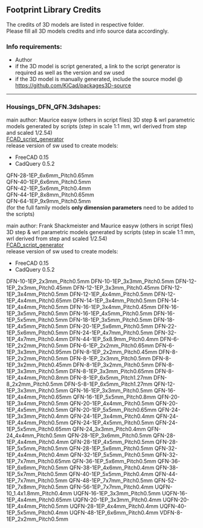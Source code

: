 ﻿## Footprint Library Credits

The credits of 3D models are listed in respective folder.  
Please fill all 3D models credits and info source data accordingly.  

### Info requirements:
- Author
- if the 3D model is script generated, a link to the script generator is required as well as the version and sw used
- if the 3D model is manually generated, include the source model @ https://github.com/KiCad/packages3D-source

<hr>  

### Housings_DFN_QFN.3dshapes:  
main author: Maurice easyw (others in script files) 
3D step & wrl parametric models generated by scripts (step in scale 1:1 mm, wrl derived from step and scaled 1/2.54)  
[FCAD_script_generator](https://github.com/easyw/kicad-3d-models-in-freecad/tree/master/cadquery/FCAD_script_generator)  
release version of sw used to create models:  
- FreeCAD 0.15  
- CadQuery 0.5.2  

QFN-28-1EP_6x6mm_Pitch0.65mm  
QFN-40-1EP_6x6mm_Pitch0.5mm  
QFN-42-1EP_5x6mm_Pitch0.4mm  
QFN-44-1EP_8x8mm_Pitch0.65mm  
QFN-64-1EP_9x9mm_Pitch0.5mm  
(for the full family models **only dimension parameters** need to be added to the scripts)  

main author: Frank Shackmeister and Maurice easyw (others in script files) 
3D step & wrl parametric models generated by scripts (step in scale 1:1 mm, wrl derived from step and scaled 1/2.54)  
[FCAD_script_generator](https://github.com/easyw/kicad-3d-models-in-freecad/tree/master/cadquery/FCAD_script_generator)  
release version of sw used to create models:  
- FreeCAD 0.15  
- CadQuery 0.5.2  

DFN-10-1EP_2x3mm_Pitch0.5mm 
DFN-10-1EP_3x3mm_Pitch0.5mm 
DFN-12-1EP_2x3mm_Pitch0.45mm 
DFN-12-1EP_3x3mm_Pitch0.45mm 
DFN-12-1EP_3x4mm_Pitch0.5mm 
DFN-12-1EP_4x4mm_Pitch0.5mm 
DFN-12-1EP_4x4mm_Pitch0.65mm 
DFN-14-1EP_3x4mm_Pitch0.5mm 
DFN-14-1EP_4x4mm_Pitch0.5mm 
DFN-16-1EP_3x4mm_Pitch0.45mm 
DFN-16-1EP_3x5mm_Pitch0.5mm 
DFN-16-1EP_4x5mm_Pitch0.5mm 
DFN-16-1EP_5x5mm_Pitch0.5mm 
DFN-18-1EP_3x5mm_Pitch0.5mm 
DFN-18-1EP_4x5mm_Pitch0.5mm 
DFN-20-1EP_5x6mm_Pitch0.5mm 
DFN-22-1EP_5x6mm_Pitch0.5mm 
DFN-24-1EP_4x7mm_Pitch0.5mm 
DFN-32-1EP_4x7mm_Pitch0.4mm 
DFN-44-1EP_5x8.9mm_Pitch0.4mm 
DFN-6-1EP_2x2mm_Pitch0.5mm 
DFN-6-1EP_2x2mm_Pitch0.65mm 
DFN-6-1EP_3x3mm_Pitch0.95mm 
DFN-8-1EP_2x2mm_Pitch0.45mm 
DFN-8-1EP_2x2mm_Pitch0.5mm 
DFN-8-1EP_2x3mm_Pitch0.5mm 
DFN-8-1EP_3x2mm_Pitch0.45mm 
DFN-8-1EP_3x2mm_Pitch0.5mm 
DFN-8-1EP_3x3mm_Pitch0.5mm 
DFN-8-1EP_3x3mm_Pitch0.65mm 
DFN-8-1EP_4x4mm_Pitch0.8mm 
DFN-8-1EP_6x5mm_Pitch1.27mm 
DFN-8_2x2mm_Pitch0.5mm 
DFN-S-8-1EP_6x5mm_Pitch1.27mm 
QFN-12-1EP_3x3mm_Pitch0.5mm 
QFN-16-1EP_3x3mm_Pitch0.5mm 
QFN-16-1EP_4x4mm_Pitch0.65mm 
QFN-16-1EP_5x5mm_Pitch0.8mm 
QFN-20-1EP_3x4mm_Pitch0.5mm 
QFN-20-1EP_4x4mm_Pitch0.5mm 
QFN-20-1EP_4x5mm_Pitch0.5mm 
QFN-20-1EP_5x5mm_Pitch0.65mm 
QFN-24-1EP_3x3mm_Pitch0.4mm 
QFN-24-1EP_3x4mm_Pitch0.4mm 
QFN-24-1EP_4x4mm_Pitch0.5mm 
QFN-24-1EP_4x5mm_Pitch0.5mm 
QFN-24-1EP_5x5mm_Pitch0.65mm 
QFN-24_3x3mm_Pitch0.4mm 
QFN-24_4x4mm_Pitch0.5mm 
QFN-28-1EP_3x6mm_Pitch0.5mm 
QFN-28-1EP_4x4mm_Pitch0.4mm 
QFN-28-1EP_4x5mm_Pitch0.5mm 
QFN-28-1EP_5x5mm_Pitch0.5mm 
QFN-28-1EP_5x6mm_Pitch0.5mm 
QFN-32-1EP_4x4mm_Pitch0.4mm 
QFN-32-1EP_5x5mm_Pitch0.5mm 
QFN-32-1EP_7x7mm_Pitch0.65mm 
QFN-36-1EP_5x6mm_Pitch0.5mm 
QFN-36-1EP_6x6mm_Pitch0.5mm 
QFN-38-1EP_4x6mm_Pitch0.4mm 
QFN-38-1EP_5x7mm_Pitch0.5mm 
QFN-40-1EP_5x5mm_Pitch0.4mm 
QFN-44-1EP_7x7mm_Pitch0.5mm 
QFN-48-1EP_7x7mm_Pitch0.5mm 
QFN-52-1EP_7x8mm_Pitch0.5mm 
QFN-56-1EP_7x7mm_Pitch0.4mm 
UQFN-10_1.4x1.8mm_Pitch0.4mm 
UQFN-16-1EP_3x3mm_Pitch0.5mm 
UQFN-16-1EP_4x4mm_Pitch0.65mm 
UQFN-20-1EP_3x3mm_Pitch0.4mm 
UQFN-20-1EP_4x4mm_Pitch0.5mm 
UQFN-28-1EP_4x4mm_Pitch0.4mm 
UQFN-40-1EP_5x5mm_Pitch0.4mm 
UQFN-48-1EP_6x6mm_Pitch0.4mm 
VDFN-8-1EP_2x2mm_Pitch0.5mm 
